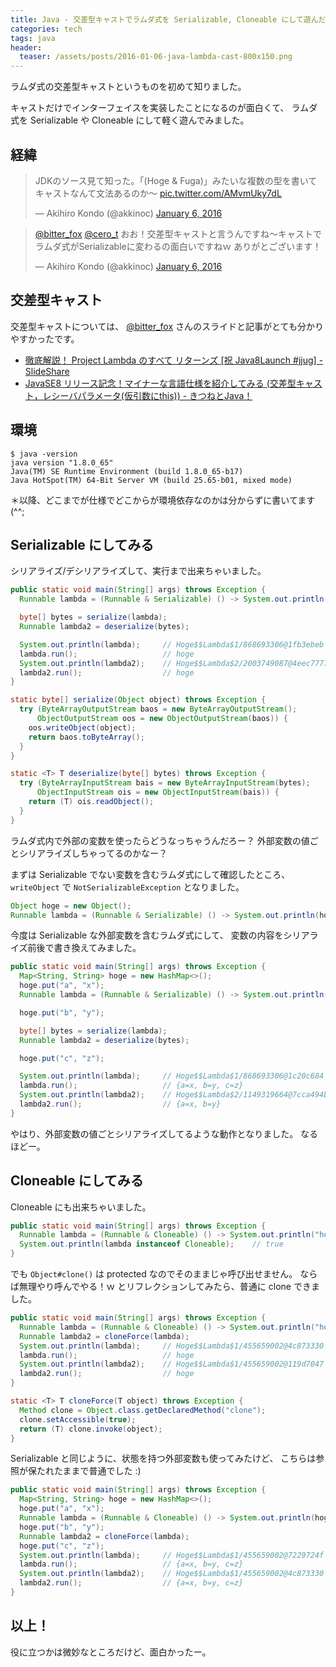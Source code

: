 ```yaml
---
title: Java - 交差型キャストでラムダ式を Serializable, Cloneable にして遊んだ！
categories: tech
tags: java
header:
  teaser: /assets/posts/2016-01-06-java-lambda-cast-800x150.png
---
```


ラムダ式の交差型キャストというものを初めて知りました。

キャストだけでインターフェイスを実装したことになるのが面白くて、
ラムダ式を Serializable や Cloneable にして軽く遊んでみました。

<!--more-->

## 経緯

<blockquote class="twitter-tweet"><p lang="ja" dir="ltr">JDKのソース見て知った。「(Hoge &amp; Fuga)」みたいな複数の型を書いてキャストなんて文法あるのか～ <a href="https://t.co/AMvmUky7dL">pic.twitter.com/AMvmUky7dL</a></p>&mdash; Akihiro Kondo (@akkinoc) <a href="https://twitter.com/akkinoc/status/684553623250939904?ref_src=twsrc%5Etfw">January 6, 2016</a></blockquote> <script async src="https://platform.twitter.com/widgets.js" charset="utf-8"></script>
<blockquote class="twitter-tweet"><p lang="ja" dir="ltr"><a href="https://twitter.com/bitter_fox?ref_src=twsrc%5Etfw">@bitter_fox</a> <a href="https://twitter.com/cero_t?ref_src=twsrc%5Etfw">@cero_t</a> おお！交差型キャストと言うんですね～キャストでラムダ式がSerializableに変わるの面白いですねｗ ありがとございます！</p>&mdash; Akihiro Kondo (@akkinoc) <a href="https://twitter.com/akkinoc/status/684560407646715904?ref_src=twsrc%5Etfw">January 6, 2016</a></blockquote> <script async src="https://platform.twitter.com/widgets.js" charset="utf-8"></script>

## 交差型キャスト

交差型キャストについては、
[@bitter_fox] さんのスライドと記事がとても分かりやすかったです。

[@bitter_fox]: https://twitter.com/bitter_fox

* [徹底解説！ Project Lambda のすべて リターンズ [祝 Java8Launch #jjug] - SlideShare](http://www.slideshare.net/bitter_fox/java8-launch#108)
* [JavaSE8 リリース記念！マイナーな言語仕様を紹介してみる (交差型キャスト，レシーバパラメータ(仮引数にthis)) - きつねとJava！](http://d.hatena.ne.jp/bitter_fox/20140319/1395221764)

## 環境

```console
$ java -version
java version "1.8.0_65"
Java(TM) SE Runtime Environment (build 1.8.0_65-b17)
Java HotSpot(TM) 64-Bit Server VM (build 25.65-b01, mixed mode)
```

＊以降、どこまでが仕様でどこからが環境依存なのかは分からずに書いてます(^^;

## Serializable にしてみる

シリアライズ/デシリアライズして、実行まで出来ちゃいました。

```java
public static void main(String[] args) throws Exception {
  Runnable lambda = (Runnable & Serializable) () -> System.out.println("hoge");

  byte[] bytes = serialize(lambda);
  Runnable lambda2 = deserialize(bytes);

  System.out.println(lambda);     // Hoge$$Lambda$1/868693306@1fb3ebeb
  lambda.run();                   // hoge
  System.out.println(lambda2);    // Hoge$$Lambda$2/2003749087@4eec7777
  lambda2.run();                  // hoge
}

static byte[] serialize(Object object) throws Exception {
  try (ByteArrayOutputStream baos = new ByteArrayOutputStream();
      ObjectOutputStream oos = new ObjectOutputStream(baos)) {
    oos.writeObject(object);
    return baos.toByteArray();
  }
}

static <T> T deserialize(byte[] bytes) throws Exception {
  try (ByteArrayInputStream bais = new ByteArrayInputStream(bytes);
      ObjectInputStream ois = new ObjectInputStream(bais)) {
    return (T) ois.readObject();
  }
}
```

ラムダ式内で外部の変数を使ったらどうなっちゃうんだろー？
外部変数の値ごとシリアライズしちゃってるのかなー？

まずは Serializable でない変数を含むラムダ式にして確認したところ、
`writeObject` で `NotSerializableException` となりました。

```java
Object hoge = new Object();
Runnable lambda = (Runnable & Serializable) () -> System.out.println(hoge);
```

今度は Serializable な外部変数を含むラムダ式にして、
変数の内容をシリアライズ前後で書き換えてみました。

```java
public static void main(String[] args) throws Exception {
  Map<String, String> hoge = new HashMap<>();
  hoge.put("a", "x");
  Runnable lambda = (Runnable & Serializable) () -> System.out.println(hoge);

  hoge.put("b", "y");

  byte[] bytes = serialize(lambda);
  Runnable lambda2 = deserialize(bytes);

  hoge.put("c", "z");

  System.out.println(lambda);     // Hoge$$Lambda$1/868693306@1c20c684
  lambda.run();                   // {a=x, b=y, c=z}
  System.out.println(lambda2);    // Hoge$$Lambda$2/1149319664@7cca494b
  lambda2.run();                  // {a=x, b=y}
}
```

やはり、外部変数の値ごとシリアライズしてるような動作となりました。
なるほどー。

## Cloneable にしてみる

Cloneable にも出来ちゃいました。

```java
public static void main(String[] args) throws Exception {
  Runnable lambda = (Runnable & Cloneable) () -> System.out.println("hoge");
  System.out.println(lambda instanceof Cloneable);    // true
}
```

でも `Object#clone()` は protected なのでそのままじゃ呼び出せません。
ならば無理やり呼んでやる！ｗ
とリフレクションしてみたら、普通に clone できました。

```java
public static void main(String[] args) throws Exception {
  Runnable lambda = (Runnable & Cloneable) () -> System.out.println("hoge");
  Runnable lambda2 = cloneForce(lambda);
  System.out.println(lambda);     // Hoge$$Lambda$1/455659002@4c873330
  lambda.run();                   // hoge
  System.out.println(lambda2);    // Hoge$$Lambda$1/455659002@119d7047
  lambda2.run();                  // hoge
}

static <T> T cloneForce(T object) throws Exception {
  Method clone = Object.class.getDeclaredMethod("clone");
  clone.setAccessible(true);
  return (T) clone.invoke(object);
}
```

Serializable と同じように、状態を持つ外部変数も使ってみたけど、
こちらは参照が保たれたままで普通でした :)

```java
public static void main(String[] args) throws Exception {
  Map<String, String> hoge = new HashMap<>();
  hoge.put("a", "x");
  Runnable lambda = (Runnable & Cloneable) () -> System.out.println(hoge);
  hoge.put("b", "y");
  Runnable lambda2 = cloneForce(lambda);
  hoge.put("c", "z");
  System.out.println(lambda);     // Hoge$$Lambda$1/455659002@7229724f
  lambda.run();                   // {a=x, b=y, c=z}
  System.out.println(lambda2);    // Hoge$$Lambda$1/455659002@4c873330
  lambda2.run();                  // {a=x, b=y, c=z}
}
```

## 以上！

役に立つかは微妙なところだけど、面白かったー。
